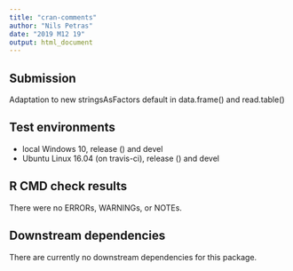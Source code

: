 ```yaml
---
title: "cran-comments"
author: "Nils Petras"
date: "2019 M12 19"
output: html_document
---
```


## Submission
Adaptation to new stringsAsFactors default in data.frame() and read.table()

## Test environments
* local Windows 10, release () and devel
* Ubuntu Linux 16.04 (on travis-ci), release () and devel

## R CMD check results
There were no ERRORs, WARNINGs, or NOTEs.

## Downstream dependencies
There are currently no downstream dependencies for this package.
